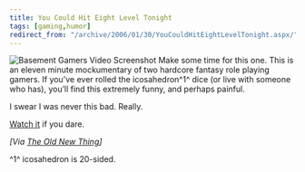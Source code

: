 ```yaml
---
title: You Could Hit Eight Level Tonight
tags: [gaming,humor]
redirect_from: "/archive/2006/01/30/YouCouldHitEightLevelTonight.aspx/"
---
```


![Basement Gamers Video
Screenshot](https://haacked.com/assets/images/BasementGamers.jpg) Make some time
for this one. This is an eleven minute mockumentary of two hardcore
fantasy role playing gamers. If you’ve ever rolled the icosahedron^1^
dice (or live with someone who has), you’ll find this extremely funny,
and perhaps painful.

I swear I was never this bad. Really.

[Watch
it](http://video.google.com/videoplay?docid=7521044027821122670 "Funny video")
if you dare.

*[Via [The Old New
Thing](http://blogs.msdn.com/oldnewthing/archive/2006/01/31/520227.aspx "Raymond Chen's Blog")]*

^1^ icosahedron is 20-sided.

